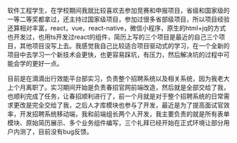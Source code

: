 软件工程学生，在学校期间我就比较喜欢去参加竞赛和申报项目，省级和国家级的一等二等奖都拿过，还主持过国家级项目，参加过很多省部级项目，所以项目经验还算相对丰富，react，vue，react-native，微信小程序，原生的html+jq的方式也开发过，也用ts开发过react的组件，简历上写的三个项目是最近的自己三个项目，其他项目没写上去。我感觉我自己比较适合项目驱动式的学习，在一个全新的项目中去学习一个新技术会更快，也更容易踩坑，有压力，然后解决坑的过程中可能会学的更好一点。

目前是在滴滴出行效能平台部实习，负责整个招聘系统以及相关系统，因为我老大上个月离职了。实习期间开始是负责春招官网前端改造，然后就是全部交给了我，也顺利完成了任务，让春招顺利进行了，前一个月就是对于整个招聘系统的日常需求更改是完全交给了我，之后人才库模块也参与了开发，最近是为了提高面试官效率，开发招聘系统移动端，我和前端组长两个人开发，我主要负责的就是所有表单模块、原始简历展示、多个业务组件编写，三个礼拜已经开始在正式环境让部分用户内测了，目前没有bug反馈。